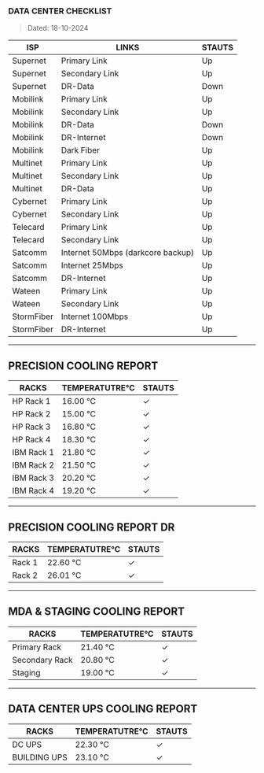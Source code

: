 ### DATA CENTER CHECKLIST
> Dated: 18-10-2024


| ISP | LINKS | STAUTS |
| --- | --- | --- |
|Supernet | Primary Link | Up |
|Supernet | Secondary Link | Up |
|Supernet | DR-Data | Down |
|Mobilink | Primary Link | Up |
|Mobilink | Secondary Link | Up |
|Mobilink | DR-Data | Down |
|Mobilink | DR-Internet | Down |
|Mobilink | Dark Fiber | Up |
|Multinet | Primary Link | Up |
|Multinet | Secondary Link | Up |
|Multinet | DR-Data | Up |
|Cybernet | Primary Link | Up |
|Cybernet | Secondary Link | Up |
|Telecard | Primary Link | Up |
|Telecard | Secondary Link | Up |
|Satcomm | Internet 50Mbps (darkcore backup) | Up |
|Satcomm | Internet 25Mbps | Up |
|Satcomm | DR-Internet | Up |
|Wateen | Primary Link | Up |
|Wateen | Secondary Link | Up |
|StormFiber | Internet 100Mbps | Up |
|StormFiber | DR-Internet | Up |


---

## PRECISION COOLING REPORT
| RACKS | TEMPERATUTRE°C | STAUTS |
| --- | --- | --- |
|HP Rack 1 | 16.00 °C | ✓ |
|HP Rack 2 | 15.00 °C | ✓ |
|HP Rack 3 | 16.80 °C | ✓ |
|HP Rack 4 | 18.30 °C | ✓ |
|IBM Rack 1 | 21.80 °C | ✓ |
|IBM Rack 2 | 21.50 °C | ✓ |
|IBM Rack 3 | 20.20 °C | ✓ |
|IBM Rack 4 | 19.20 °C | ✓ |


---

## PRECISION COOLING REPORT DR
| RACKS | TEMPERATUTRE°C | STAUTS |
| --- | --- | --- |
|Rack 1 | 22.60 °C | ✓ |
|Rack 2 | 26.01 °C | ✓ |


---

## MDA & STAGING COOLING REPORT
| RACKS | TEMPERATUTRE°C | STAUTS |
| --- | --- | --- |
|Primary Rack | 21.40 °C | ✓ |
|Secondary Rack | 20.80 °C | ✓ |
|Staging | 19.00 °C | ✓ |


---

## DATA CENTER UPS COOLING REPORT
| RACKS | TEMPERATUTRE°C | STAUTS |
| --- | --- | --- |
|DC UPS | 22.30 °C | ✓ |
|BUILDING UPS | 23.10 °C | ✓ |
